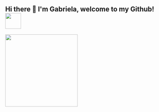 <h2> Hi there 👋 I'm Gabriela, welcome to my Github!<img src="https://media2.giphy.com/media/x9lORDo2dexxHnrBqo/giphy.gif" width="50"></h2>

<img align='center' src="https://media4.giphy.com/media/LHZyixOnHwDDy/giphy.gif?cid=790b7611845e93444c1c5b60e954aa80cdfbb4702585523c&rid=giphy.gif&ct=g" width="230">

<!--
**gabrielac3/gabrielac3** is a ✨ _special_ ✨ repository because its `README.md` (this file) appears on your GitHub profile.

Here are some ideas to get you started:

- 🔭 I’m currently working on ...
- 🌱 I’m currently learning ...
- 👯 I’m looking to collaborate on ...
- 🤔 I’m looking for help with ...
- 💬 Ask me about ...
- 📫 How to reach me: ...
- 😄 Pronouns: ...
- ⚡ Fun fact: ...
-->

